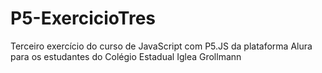# P5-ExercicioTres
Terceiro exercício do curso de JavaScript com P5.JS da plataforma Alura para os estudantes do Colégio Estadual Iglea Grollmann
